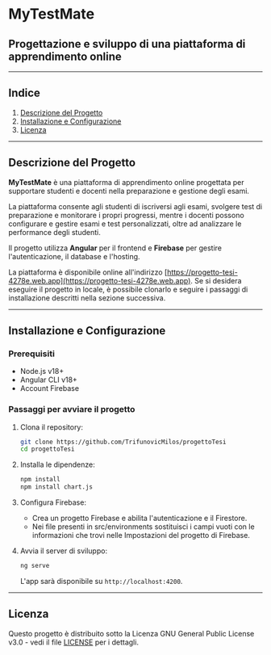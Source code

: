 # MyTestMate

## Progettazione e sviluppo di una piattaforma di apprendimento online

---

## Indice
1. [Descrizione del Progetto](#descrizione-del-progetto)
2. [Installazione e Configurazione](#installazione-e-configurazione)
3. [Licenza](#licenza)

---

## Descrizione del Progetto

**MyTestMate** è una piattaforma di apprendimento online progettata per supportare studenti e docenti nella preparazione e gestione degli esami.

La piattaforma consente agli studenti di iscriversi agli esami, svolgere test di preparazione e
monitorare i propri progressi, mentre i docenti possono configurare e gestire esami e test personalizzati, oltre ad analizzare le performance degli studenti.

Il progetto utilizza **Angular** per il frontend e **Firebase** per gestire l'autenticazione, il database e l'hosting.

La piattaforma è disponibile online all'indirizzo [https://progetto-tesi-4278e.web.app](https://progetto-tesi-4278e.web.app).
Se si desidera eseguire il progetto in locale, è possibile clonarlo e seguire i passaggi di installazione descritti nella sezione successiva.

---

## Installazione e Configurazione

### Prerequisiti

- Node.js v18+
- Angular CLI v18+
- Account Firebase

### Passaggi per avviare il progetto

1. Clona il repository:
   ```bash
   git clone https://github.com/TrifunovicMilos/progettoTesi
   cd progettoTesi
   ```

2. Installa le dipendenze:
   ```bash
   npm install
   npm install chart.js
   ```

3. Configura Firebase:
   - Crea un progetto Firebase e abilita l'autenticazione e il Firestore.
   - Nei file presenti in src/environments sostituisci i campi vuoti con le informazioni che trovi nelle Impostazioni del progetto di Firebase.

4. Avvia il server di sviluppo:
   ```bash
   ng serve
   ```
   L'app sarà disponibile su `http://localhost:4200`.

---

## Licenza

Questo progetto è distribuito sotto la Licenza GNU General Public License v3.0 - vedi il file [LICENSE](./LICENSE) per i dettagli.

